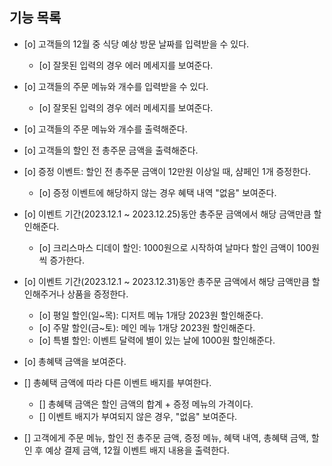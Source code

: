 ## 기능 목록

- [o] 고객들의 12월 중 식당 예상 방문 날짜를 입력받을 수 있다.
    - [o] 잘못된 입력의 경우 에러 메세지를 보여준다.

- [o] 고객들의 주문 메뉴와 개수를 입력받을 수 있다.
    - [o] 잘못된 입력의 경우 에러 메세지를 보여준다.

- [o] 고객들의 주문 메뉴와 개수를 출력해준다.

- [o] 고객들의 할인 전 총주문 금액을 출력해준다.

- [o] 증정 이벤트: 할인 전 총주문 금액이 12만원 이상일 때, 샴페인 1개 증정한다.
    - [o] 증정 이벤트에 해당하지 않는 경우 혜택 내역 "없음" 보여준다.

- [o] 이벤트 기간(2023.12.1 ~ 2023.12.25)동안 총주문 금액에서 해당 금액만큼 할인해준다.
    - [o] 크리스마스 디데이 할인: 1000원으로 시작하여 날마다 할인 금액이 100원씩 증가한다.

- [o] 이벤트 기간(2023.12.1 ~ 2023.12.31)동안 총주문 금액에서 해당 금액만큼 할인해주거나 상품을 증정한다.
    - [o] 평일 할인(일~목): 디저트 메뉴 1개당 2023원 할인해준다.
    - [o] 주말 할인(금~토): 메인 메뉴 1개당 2023원 할인해준다.
    - [o] 특별 할인: 이벤트 달력에 별이 있는 날에 1000원 할인해준다.

- [o] 총혜택 금액을 보여준다.

- [] 총혜택 금액에 따라 다른 이벤트 배지를 부여한다.
    - [] 총혜택 금액은 할인 금액의 합계 + 증정 메뉴의 가격이다.
    - [] 이벤트 배지가 부여되지 않은 경우, "없음" 보여준다.

- [] 고객에게 주문 메뉴, 할인 전 총주문 금액, 증정 메뉴, 혜택 내역, 총혜택 금액, 할인 후 예상 결제 금액, 12월 이벤트 배지 내용을 출력한다.
